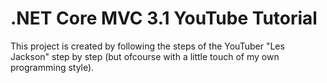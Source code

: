 # .NET Core MVC 3.1 YouTube Tutorial
 This project is created by following the steps of the YouTuber "Les Jackson" step by step (but ofcourse with a little touch of my own programming style).
